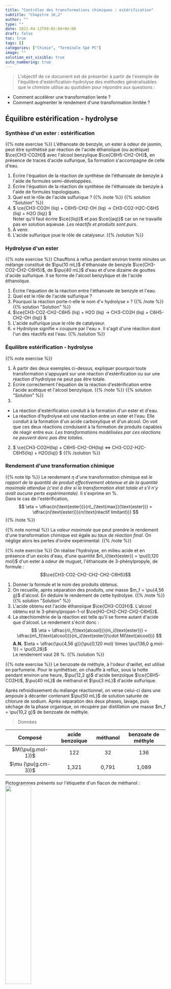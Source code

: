 ```yaml
---
title: "Contrôles des transformations chimiques : estérification"
subtitle: "Chapitre 16,2"
author: ""
type: ""
date: 2021-04-12T09:05:04+04:00
draft: false
toc: true
tags: []
categories: ["Chimie", "Terminale Spé PC"]
image: ""
solution_est_visible: true
auto_numbering: true
---
```


> L'objectif de ce document est de présenter à partir de l'exemple de l'équilibre d'estérification-hydrolyse des méthodes généralisables que le chimiste utilise au quotidien pour répondre aux questions :
- Comment accélérer une transformation lente ?
- Comment augmenter le rendement d'une transformation limitée ?

## Équilibre estérification - hydrolyse

### Synthèse d'un ester : estérification

{{% note exercise %}}
L'éthanoate de benzyle, un ester à odeur de jasmin, peut être synthétisé par réaction de l'acide éthanoïque (ou acétique) $\ce{CH3-CO2H}$ avec l'alcool benzylique $\ce{C6H5-CH2-OH}$, en présence de traces d'acide sulfurique, Sa formation s'accompagne de celle d'eau.
1. Écrire l'équation de la réaction de synthèse de l'éthanoate de benzyle à l'aide de formules semi-développées.
2. Écrire l'équation de la réaction de synthèse de l'éthanoate de benzyle à l'aide de formules topologiques.
3. Quel est le rôle de l'acide sulfurique ?
{{% /note %}}
{{% solution "Solution" %}}
1. $ \ce{CH3-CO2H (liq) + C6H5-CH2-OH  (liq) -> CH3-CO2-H2C-C6H5 (liq) + H2O (liq)} $\
Noter qu'il faut écrire $\ce{(liq)}$ et pas $\ce{(aq)}$ car on ne travaille pas en solution aqueuse. *Les réactifs et produits sont purs*.
2. À venir.
3. L'acide sulfurique joue le rôle de catalyseur.
{{% /solution %}}

### Hydrolyse d'un ester

{{% note exercise %}}
Chauffons à reflux pendant environ trente minutes un mélange constitué de $\pu{10 mL}$ d'éthanoate de benzyle $\ce{CH3-CO2-CH2-C6H5}$, de $\pu{40 mL}$ d'eau et d'une dizaine de gouttes d'acide sulfurique. Il se forme de l'alcool benzylique et de l'acide éthanoïque.
1. Écrire l'équation de la réaction entre l'éthanoate de benzyle et l'eau.
2. Quel est le rôle de l'acide sulfurique ?
3. Pourquoi la réaction porte-t-elle le nom d'« hydrolyse » ?
{{% /note %}}
{{% solution "Solution" %}}
1. $\ce{CH3-CO2-CH2-C6H5  (liq) + H2O  (liq) -> CH3-CO2H  (liq) + C6H5-CH2-OH  (liq)} $
2. L'acide sulfurique joue le rôle de catalyseur.
3. « Hydrolyse signifie « coupure par l'eau ». Il s'agit d'une réaction dont l'un des réactifs est l'eau.
{{% /solution %}}

### Équilibre estérification - hydrolyse

{{% note exercise %}}
1. À partir des deux exemples ci-dessus, expliquer pourquoi toute transformation s'appuyant sur une réaction d'estérification ou sur une réaction d'hydrolyse ne peut pas être totale.
2. Écrire correctement l'équation de la réaction d'estérification entre l'acide acétique et l'alcool benzylique.
{{% /note %}}
{{% solution "Solution" %}}
1. 
- La réaction d'estérification conduit à la formation d'un ester et d'eau.
- La réaction d'hydrolyse est une réaction entre un ester et l'eau. Elle conduit à la formation d'un acide carboxylique et d'un alcool.
On voit que ces deux réactions conduisent à la formation de produits capables de réagir entre eux. *Les transformations modélisées par ces réactions ne peuvent donc pas être totales.*
2. $ \ce{CH3-CO2H(liq) + C6H5-CH2-OH(liq) <=> CH3-CO2-H2C-C6H5(liq) + H2O(liq)} $
{{% /solution %}}

### Rendement d'une transformation chimique

{{% note tip %}}
Le rendement $\eta$ d'une transformation chimique est *le rapport de la quantité de produit effectivement obtenue et de la quantité maximale attendue (c'est à dire si la transformation était totale et s'il n'y avait aucune perte expérimentale)*. Il s'exprime en %.\
Dans le cas de l'estérification, 
$$
    \eta = \dfrac{n(\text{ester})}{n\_{\text{max}}(\text{ester})} = \dfrac{n(\text{ester})}{n(\text{réactif limitant})}
$$
{{% /note %}}

{{% note normal %}}
La *valeur maximale* que peut prendre le rendement d'une transformation chimique est égale au *taux de réaction final*. On néglige alors les pertes d'ordre expérimental.
{{% /note %}}

{{% note exercise %}}
On réalise l'hydrolyse, en milieu acide et en présence d'un excès d'eau, d'une quantité $n\_i(\text{ester}) = \pu{0,120 mol}$ d'un ester à odeur de muguet, l'éthanoate de 3-phénylpropyle, de formule : $$\ce{CH3-CO2-CH2-CH2-CH2-C6H5}$$
1. Donner la formule et le nom des produits obtenus.
2. On recueille, après séparation des produits, une masse $m_f = \pu{4,56 g}$ d'alcool. En déduire le rendement de cette hydrolyse.
{{% /note %}}
{{% solution "Solution" %}}
1. L'acide obtenu est l'acide éthanoïque $\ce{CH3-CO2H}$. L'alcool obtenu est le 3-phénylpropan-1-ol $\ce{HO-CH2-CH2-CH2-C6H5}$.
2. La stœchiométrie de la réaction est telle qu'il se forme autant d'acide que d'alcool. Le rendement s'écrit donc :
$$
    \eta = \dfrac{n\_f(\text{alcool})}{n\_i(\text{ester})} = \dfrac{m\_f(\text{alcool})}{n\_i(\text{ester})\cdot M(\text{alcool})}
$$
**A.N.** $\eta = \dfrac{\pu{4,56 g}}{\pu{0,120 mol} \times \pu{136,0 g.mol-1}} = \pu{0,28}$\
Le rendement vaut 28 %.
{{% /solution %}}

{{% note exercise %}}
Le benzoate de méthyle, à l'odeur d'œillet, est utilisé en parfumerie. Pour le synthétiser, on chauffe à reflux, sous la hotte pendant environ une heure, $\pu{12,2 g}$ d'acide benzoïque $\ce{C6H5-CO2H}$, $\pu{40 mL}$ de méthanol et $\pu{3 mL}$ d'acide sulfurique.

Après refroidissement du mélange réactionnel, on verse celui-ci dans une ampoule à décanter contenant $\pu{50 mL}$ de solution saturée de chlorure de sodium. Après séparation des deux phases, lavage, puis séchage de la phase organique, on récupère par distillation une masse $m_f = \pu{10,2 g}$ de benzoate de méthyle.

> Données

| Composé | acide benzoïque | méthanol | benzoate de méthyle |
| :---: | :---: | :---: | :---: |
| $M(\pu{g.mol-1})$ | 122 | 32 | 136 |
| $\mu (\pu{g.cm-3})$ | 1,321 | 0,791 | 1,089 |

Pictogrammes présents sur l'étiquette d'un flacon de méthanol :
<img src="/terminales-pc/chap-16/chap-16-2/chap-16-2-1.png" alt="" width="40%" />

1. Écrire l'équation de cette estérification.
2. Pourquoi chauffe-t-on à reflux ?
3. Pourquoi effectue-t-on cette synthèse sous la hotte? 
4. Déterminer le rendement de cette synthèse.
{{% /note %}}
{{% solution "Solution" %}}
1. Lacide benzoïque réagit avec le méthanol selon l'équation :
$$
    \ce{C6H5-CO2H + CH3-OH <=> C6H5-CO2-CH3 + H2O}
$$
2. En chauffant, on accélère la réaction. C'est à l'ébullition, température maximale que peut atteindre le mélange, que la vitesse de la réaction est la plus élevée.
Le condenseur à eau du montage à reflux refroidit les vapeurs qui s'élèvent et les condense. Le liquide alors obtenu retourne dans le ballon, ce qui permet d'éviter la perte de réactifs et de produits par évaporation.
3. Le méthanol est un liquide toxique dont il convient d'éviter de respirer les vapeurs ; d'où la nécessité d'effectuer cette synthèse sous la hotte. Inflammable, on devra le manipuler en l'absence de toute flamme.
4. 
- La quantité d'acide utilisé pour cette synthèse est :
$$
    n\_i(\text{acide}) = \dfrac{m\_i (\text{acide})}{M(\text{acide})} = \dfrac{\pu{12,2 g}}{\pu{122,0 g.mol-1}} = \pu{0,100 mol}
$$
- La quantité d'alcool utilisé est :
$$
    n\_i(\text{alcool}) = \dfrac{m\_i (\text{alcool})}{M(\text{alcool})} = \dfrac{V\_i (\text{alcool}) \cdot \mu (\text{alcool})}{M(\text{alcool})}
$$
**A.N.** $n\_i(\text{alcool}) = \dfrac{\pu{40 mL} \times \pu{0,791 g.mL-1}}{ \pu{32 g.mol-1} } = \pu{0,99 mol}$
$$
    \eta = \dfrac{n\_f(\text{ester})}{n\_i(\text{acide})} = \dfrac{m\_f(\text{ester})}{n\_i(\text{acide})\cdot M(\text{ester})}
$$
**A.N.** $\eta = \dfrac{\pu{10,2 g}}{\pu{0,100 mol})\times M(\pu{136 g.mol-1})} = \pu{0,75}$.\
Le rendement vaut 75 %.
{{% /solution %}}

### Synthèse

{{% note tip %}}
- Un ester peut être obtenu par la réaction d'un acide $\ce{R-CO2-H}$ avec un alcool $\ce{R'-OH}$ suivant l'équation :
$$
    \ce{R-CO2-H (liq) + R'-OH (liq) <=> R-CO2-R' (liq) + H2O (liq)}
$$
Les ions H+ catalysent cette synthèse.

- L'eau hydrolyse l'ester $\ce{R-CO2-R'}$ pour donner l'acide carboxylique $\ce{R-CO2-H}$ et l'alcool $\ce{R'-OH}$ correspondants suivant l'équation : 
$$
    \ce{R-CO2-R' (liq) + H2O (liq) <=> R-CO2-H (liq) + R'-OH (liq)}
$$
Les ions H+ catalysent cette synthèse.

- Les réactions d'estérification et d'hydrolyse sont *inverses l'une de l'autre et **ont lieu simultanément**.* *Elles se limitent l'une l'autre et conduisent à un état d'équilibre chimique*.\
Cet état est atteint lorsque *la vitesse de formation de l'ester par la réaction d'estérification est exactement égale à sa vitesse de disparition par hydrolyse*.


- *Toute transformation modélisée par une réaction d'estérification ou d'hydrolyse est **lente** et **limitée**.*

- L'équilibre d'estérification-hydrolyse est caractérisé par la constante d'équilibre $K$ telle que, pour l'équation écrite dans le send de l'estérification :
$$
    K = \dfrac{[\text{ester}]\\, [\text{eau}]}{[\text{acide}]\\, [\text{alcool}]}
$$
{{% /note %}}

{{% note warning %}}
**L'eau est un produit de la réaction d'estérification et non le solvant.** Sa concentration figure donc dans l'expression de $K$ ou dans celle du quotient de réaction $Q_r$.
{{% /note %}}

{{% note normal %}}
Le rendement d'estérification *dépend très peu de la nature de l'acide carboxylique utilisé*.\
Il *dépend par contre beaucoup de la classe de l'alcool utilisé*.\
Pour des **mélanges équimolaires** en acide carboxylique et en alcool :
- Le rendement est voisin de 67 % si l'alcool est primaire ;
- Le rendement est compris entre 56 % et 65 % si l'alcool est secondaire ;
- Le rendement est inférieur à 10 % si l'alcool est tertiaire.
{{% /note %}}

## Contrôle cinétique : comment modifier la vitesse de formation d'un produit

### Influence de la température

{{% note exercise %}}
À l'aide d'enceintes thermostatées, il est possible d'étudier l'influence de la température sur les réactions d'estérification ou d'hydrolyse d'esters, donc sur l'état d'équilibre.
On peut tracer $n\_{\text{acide}} (t)$ (ou $n\_{\text{alcool}} (t)$) et $n\_{\text{ester}} (t)$ (ou $n\_{\text{eau}} (t)$) pour diverses valeurs de la température (80 °C et 30 °C ci-dessous).

<img src="/terminales-pc/chap-16/chap-16-2/chap-16-2-2.png" alt="" width="50%" />

1. Le diagramme ci-dessus correspond-il au déroulement d'une estérification ou d'une hydrolyse ?
2. Que nous enseigne le graphe ci-dessus ?
3. Si on suppose le *mélange initial équimolaire*, quel est le rendement de la transformation modélisée par cette réaction, à 80 °C ?
{{% /note %}}
{{% solution "Solution" %}}
1. Il s'agit d'une estérification puisque la quantité d'acide diminue. Il s'agit donc d'un réactif.
2. Deux conclusions se dégagent de ce graphe :
- Une élévation de température permet d'atteindre plus rapidement l'état d'équilibre.
- La composition à l'équilibre de systèmes résultant de l'évolution de mélanges initiaux identiques est indépendante de la température.
3. Puisque le mélange initial était équimolaire, l'acide est limitant et $\eta = \pu{0,67}$.
{{% /solution %}}

{{% note tip %}}
Une élévation de température permet d'atteindre *plus rapidement l'état d'équilibre d'estérification-hydrolyse* mais ne modifie pas cet état d'équilibre.
{{% /note %}}

{{% note warning %}}
*La dernière partie de la conclusion précédente, n'est pas généralisable à tous les équilibres chimiques !* Ceux-ci doivent être **athermiques**, c'est à dire avoir **une constante d'équilibre indépendant de la température**. 
{{% /note %}}

{{% note tip %}}
- Les réactions d'estérification et d'hydrolyse sont athermiques.
- Le chauffage n'a aucune influence sur l'état final de l'équilibre d'estérification-hydrolyse, donc sur le rendement.
{{% /note %}}

### Influence du catalyseur

{{% note exercise %}}
En réalisant les réactions d'estérification et d'hydrolyse en présence ou en absence d'ions hydronium $\ce{H^+}$, il est possible d'étudier le rôle du catalyseur sur la composition du mélange réactionnel.\
L'influence de la quantité de catalyseur utilisé peut aussi être étudiée.
- Que peut-on conclure ?
{{% /note %}}
{{% solution "Solution" %}}
Deux conclusions peuvent à nouveau se dégager de ces graphes :
- L'utilisation d'un catalyseur ne modifie pas l'état d'équilibre final, car il catalyse de la même façon les deux réactions inverses l'une de l'autre : l'estérification et l'hydrolyse.
- Le seul rôle du catalyseur est de permettre d'atteindre plus vite l'état d'équilibre. *L'état d'équilibre est d'autant plus vite atteint que la concentration du catalyseur est plus élevée*.
{{% /solution %}}

{{% note tip %}}
Un catalyseur ne modifie pas un état d'équilibre, car il catalyse de la même façon les deux réactions inverses l'une de l'autre.\
Il permet d'atteindre plus rapidement l'état d'équilibre.
{{% /note %}}

## Contrôle thermodynamique : comment améliorer le rendement d'une transformation chimique ?

### Loi modératrice

#### Les facteurs d'équilibre

On considère un système chimique constitué d'acide, d'alcool, d'ester et d'eau *à l'état d'équilibre*.\
Si on fait varier les concentrations des différents constituants du mélange, par exemple en rajoutant de l'eau. *L'expérience montre que le système évolue alors vers un nouvel état d'équilibre*.

{{% note tip %}}
- Pour un **système en phase liquide**, les paramètres pouvant faire évoluer l'état d'équilibre du système sont les **concentrations des différents constituants** et la **température**. On les appelle les **facteurs d'équilibre**.
- La **pression** est aussi un facteur d'équilibre, mais essentiellement en **phase gazeuse**.
{{% /note %}}

#### Évolution du système

Comment le système chimique réagit-il à une modification de l'un des facteurs d'équilibre ? La **loi de modération** permet de le prévoir qualitativement :

{{% note tip %}}
**L'évolution d'un système chimique a lieu dans le sens d'une modération des actions extérieures**. Cela signifie que **le système évolue de façon à compenser toute variation des facteurs d'équilibre**.
{{% /note %}}

### Influence de l'excès d'un des réactifs

{{% note exercise %}}
1. Écrire l'expression du quotient de réaction d'une réaction d'estérification alors que l'état d'équilibre de la transformation est atteint.
2. On ajoute alors de l'acide (ou de l'alcool) dans le système. Comment évolue le quotient de réaction ?
3. Appliquer le critère d'évolution et indiquer l'évolution du système.
4. La loi de modération est-elle appliquée ?
{{% /note %}}
{{% solution "Solution" %}}
1. Si le système est à l'équilibre :
$$
    K = Q\_{r,eq} = \dfrac{n\_{eq}(\text{ester})\\, n\_{eq}(\text{eau})}{n\_{eq}(\text{acide})\\, n\_{eq}(\text{alcool})}
$$
2. Si à ce système, on ajoute de l'alcool, le quotient de réaction diminue, $Q\_r < Q\_{r,eq}$.
3. Puisque $Q\_r < Q\_{r,eq}=K$, le critère d'évolution nous apprend que le système doit évoluer de façon à ce que la valeur du quotient de réaction augmente.\
Le système consomme les réactifs et évolue dans le sens direct.
4. La loi de modération est appliquée puisqu'en réponse à un ajout d'un réactif le système consomme les réactifs.
{{% /solution %}}


{{% note tip %}}
- Si, dans l'état initial d'une transformation modélisée par une réaction d'estérification, on utilise un excès d'acide ou d'alcool au lieu d'un mélange stœchiométrique --- équimolaire donc ici (On choisit en général le moins coûteux), la loi de modération indique que l'état final de la transformation est déplacé (par rapport à celui correspondant à un mélange stœchiométrique) dans le sens de la consommation du réactif en excès (donc de l'estérification).
- Le rendement étant calculé par rapport au réactif limitant, dont la quantité de matière ne varie pas, augmente donc puisque la quantité de matière d'ester produit est plus grande.
{{% /note %}}



### Influence de l'élimination de l'un des produits

{{% note normal %}}
À partir du critère d'évolution spontanée, on vient de voir que l'*utilisation d'un excès d'acide ou d'alcool augmente le taux d'avancement final de l'estérification et permet d'en améliorer le rendement*.\
On peut cependant aussi voir, en appliquant le même critère, que diminuer la quantité d'eau ou d'ester présents dans le système à l'équilibre conduit au même résultat.\
(On peut aussi considérer que l'eau et l'ester sont les réactifs de la réaction qui limite l'estérification, leur élimination ne peut que favoriser le rendement de cette dernière)
{{% /note %}}


## Exercices

{{% note exercise %}}
On chauffe à reflux un mélange constitué d'une mole d'acide butanoïque, d'une mole d'éthanol et de quatre gouttes d'acide sulfurique. Le volume initial $V = \pu{151 mL}$ est considéré comme constant durant l'expérience.\
Toutes les 10 minutes, on prélève un volume $V_a = \pu{2 mL}$ du mélange et on le plonge dans l'eau glacée. On dose alors tout l'acide restant par une solution de soude de concentration $C_b = \pu{2 mol·L-1}$ en présence de phénolphtaléine. On note $V_{b,E}$ le volume de soude versé à l'équivalence. Un premier dosage à $t =0$ donne $V_{b,0} = \pu{6,7 mL}$.

1. Écrire l'équation de la réaction et nommer l'ester formé.
2. Pourquoi le prélèvement est-il plongé dans de l'eau glacée ? Comment s'appelle cette opération ?
3. Écrire l'équation de la réaction support du titrage.
4. Exprimer, en fonction de $V$, $V_a$, $V_{b,0}$, $V_{b,E}$ et $C_b$ la quantité d'ester formé à l'instant $t$ du prélèvement.

Donnée 
: pour $t = \pu{10 min}$, $V_b = \pu{3,4 mL}$.
{{% /note %}}
{{% solution "Solution" %}}
1. $\ce{CH3-CH2-CH2-CO2H (liq) + CH3-CH2-OH (liq) <=> CH3-CH2-CH2-CO2-CH2-CH3 (liq) + H2O} (liq)$\
L'ester se nomme le butanoate d'éthyle.
2. On plonge le prélèvement dans de l'eau glacée de façon à diminuer très fortement la vitesse de réaction ; on le « fige ». Cette opération se nomme une trempe.
3. $\ce{CH3-CH2-CH2-CO2H (aq) + OH^- (aq) -> CH3-CH2-CH2-CO2^- (aq) + H2O}$
4. 
- **Étape 1.**\
Un tableau d'avancement pour **le titrage** du prélèvement, à la date $t$, nous apprend que $n\_{\text{acide}}(t) - x_E (t) = 0$ et $n\_{\text{base versée}}(t) - x_E (t) = 0$. Donc 
$$n\_{\text{acide}}(t) = n\_{\text{base versée}}(t) = C_b \cdot V_{b,E} (t)$$
Comme $n\_{\text{acide}}(t) = n\_{\text{acide}}(0) - n\_{\text{acide}}(\text{qui a réagi à t})$,
$$n\_{\text{acide}}(0) - n\_{\text{acide}}(\text{qui a réagi à t}) = C_b \cdot V_{b,E} (t)$$
ou
$$n\_{\text{acide}}(\text{qui a réagi à t}) = n\_{\text{acide}}(0) - C_b \cdot V_{b,E} (t)$$
On peut déterminer $n\_{\text{acide}}(0)$ grâce au premier titrage (à la date $t=0$) :
$$n\_{\text{acide}}(0) = C_b \cdot V_{b,0}$$
Finalement 
$$n\_{\text{acide}}(\text{qui a réagi à t}) = C_b \cdot V_{b,0} - C_b \cdot V_{b,E} (t) = C_b\\, \left( V_{b,0} - V_{b,E} (t) \right)$$
- **Étape 2**\
Un tableau d'avancement pour **l'estérification**, à la date $t$, nous apprend que
$$n\_{\text{ester}}(\text{qui s'est formé à t}) = n\_{\text{acide}}(\text{qui a réagi à t})$$

Finalement, pour le prélèvement, 
$$n\_{\text{ester}}(\text{qui s'est formé à t}) = C_b\\, \left( V_{b,0} - V_{b,E} (t) \right)$$
Cette quantité de matière n'est cependant pas toute la quantité de matière formée puisque le prélèvement ne correspond qu'à la fraction $\dfrac{V_a}{V}$ du mélange.\
<strong>Pour tout le mélange</strong>, 
$$n\_{\text{ester}}(\text{qui s'est formé à t}) = C_b\\, \left( V_{b,0} - V_{b,E} (t) \right) \\, \dfrac{V}{V_a}$$

**A.N.** $n\_{\text{ester}}(\text{qui s'est formé à t}) = \pu{2 mol·L-1} \times \left(\pu{6,7e-3 L} - \pu{3,4e-3 L} \right) \times \dfrac{\pu{151 mL}}{\pu{2 mL}} = \pu{0,50 mol}$
{{% /solution %}}


{{% note exercise %}}
On introduit dans un ballon $\pu{0,200 mol}$ d'acide éthanoïque, $\pu{0,500 mol}$ d'éthanol et 4 gouttes d'acide sulfurique concentré. On chauffe le mélange à reflux pendant une heure.\
Après refroidissement, on dose les acides présents par de la soude à $C_b = \pu{1,5 mol.L-1}$. À l'équivalence, $V_b = \pu{18,7 mL}$. Un dosage préalable montre que 4 gouttes d'acide sulfurique concentré sont neutralisées par $V'_b = \pu{2,7 mL}$ de solution de soude.

1. Quel est le nom de l'ester formé lors de cette expérience ?
2. Le mélange initial est-il stœchiométrique ?
3. Quel rendement est attendu pour un mélange stœchiométrique dans les conditions de l'expérience (information un peu plus haut dans ce document) ?
4. Établir la composition du mélange au bout d'une heure.
5. Calculer le rendement de cette estérification. Conclusion ?
{{% /note %}}
{{% solution "Solution" %}}
1. L'ester formé est l'éthanoate d'éthyle.
2. Le mélange n'est pas stœchiométrique puisque tous les coefficients sont égaux à un dans l'équation de la réaction et que les quantités initiales des réactifs ne sont pas égales.
3. L'alcool étant primaire, on attend un rendement voisin de 67 %.
4. Le raisonnement détaillé est semblable à celui de l'exercice précédent.\
L'acide sulfurique étant un catalyseur, il n'est pas consommé. Par conséquent, le volume de base ayant servi à neutraliser l'acide éthanoïque n'est que de $(V_b - V'_b)$. La quantité d'acide éthanoïque restant est donc, après réaction :
$$n\_{\text{acide}} = C_b \cdot (V_b - V'_b)$$

**A.N.** $n\_{\text{acide}} = \pu{1,5 mol.L-1} \times (\pu{18,7e-3 L} - \pu{2,7 mL}) = \pu{2,4e-2 mol}$.

L'avancement final de la réaction d'estérification a pour valeur :
$$x_f = n\_{\text{acide}}(\text{qui a réagi à t}) = n\_{\text{acide}}(0) - n\_{\text{acide}}$$

**A.N.** $x_f = \pu{0,200 mol} - \pu{0,024 mol} = \pu{0,176 mol}$.

L'état final a pour composition
<center>

| | acide | alcool | ester | eau |
| :---: | :---: | :---: | :---: | :---: |
| État initial | 0,200 | 0,500 | 0 | 0 |
| État final | 0,024 | 0,324 | 0,176 | 0,176 |

</center>

5. $$\eta = \dfrac{n(\text{ester})}{n_i(\text{acide})}$$

**A.N.** $\eta = \dfrac{\pu{0,176 mol}}{\pu{0,200 mol}} = \pu{0,88} > \pu{0,67}$\
Le rendement vaut donc 88 %. L'introduction de l'alcool en excès a bien amélioré le rendement de l'estérification.
{{% /solution %}}

{{% note exercise %}}
#### Analyse élémentaire d'un ester

Un composé organique de formule brute $\ce{C_nH_{2n}O2}$ contient 27,6 % d'oxygène en masse.

1. Montrer que la molécule correspondant à ce composé comporte 6 atomes de carbone. Calculer sa masse molaire $M$.

Ce composé est un ester naturel possédant une odeur agréable. On le note $E$. Par hydrolyse de $E$, on obtient deux corps désignés par $A$ et $B$.

2. Quelles sont les fonctions chimiques de ces deux corps ?
3. Parmi les termes suivants, indiquer ceux qui vous paraissent convenir pour caractériser une réaction d'hydrolyse : complète, athermique, totale, exothermique, limitée, aboutissant à un équilibre chimique.

#### Étude du composé $A$

4. Sa formule brute est $\ce{C2H4O2}$. Quelques gouttes de bleu de bromothymol additionnées de $A$ donnent une solution de couleur jaune. Quels sont la formule semi-développée et le nom du composé $A$ ?

#### Étude du composé $B$

5. Quelle est la formule brute de la molécule correspondant à $B$ ?

Pour préciser la structure de $B$, on effectue une oxydation ménagée qui conduit à la formation d'un composé $C$. Puis on soumet $C$ aux tests suivants :
- *Premier test :* une solution de $C$ additionnée de DNPH conduit à la formation d'un précipité de couleur jaune ; 
- Deuxième test : une solution de $C$, additionnée de liqueur de Fehling et chauffée, ne provoque aucun changement de coloration de la liqueur.

6. Déduire de ces expériences la formule semi-développée et le nom la molécule correspondant au corps $B$. Justifier la réponse.

#### Données

- Le bleu de bromothymol est de couleur bleue pour des valeurs de pH supérieures à 7,6 et de couleur jaune pour des valeurs de pH inférieures à 6.
- La réaction de Fehling est une réaction chimique qui sert couramment à caractériser des aldéhydes par leur oxydation par des ions cuivre II.
- La 2,4-dinitrophénylhydrazine (ou 2,4-DNPH ou réactif de Brady) est utilisée comme test caractéristique du groupe carbonyle.

{{% /note %}}

